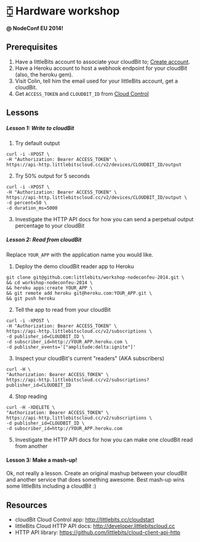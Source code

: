# ⧮ Hardware workshop
**@ NodeConf EU 2014!**



## Prerequisites
1. Have a littleBits account to associate your cloudBit to; [Create account](https://littlebits.cc/signup).
2. Have a Heroku account to host a webhook endpoint for your cloudBit (also, the heroku gem).
3. Visit Colin, tell him the email used for your littleBits account, get a cloudBit.
4. Get `ACCESS_TOKEN` and `CLOUDBIT_ID` from [Cloud Control](control.littlebitscloud.cc)



## Lessons

##### Lesson 1: Write to cloudBit
1. Try default output
  ```
  curl -i -XPOST \
  -H "Authorization: Bearer ACCESS_TOKEN" \
  https://api-http.littlebitscloud.cc/v2/devices/CLOUDBIT_ID/output
  ````

2. Try 50% output for 5 seconds
  ```
  curl -i -XPOST \
  -H "Authorization: Bearer ACCESS_TOKEN" \
  https://api-http.littlebitscloud.cc/v2/devices/CLOUDBIT_ID/output \
  -d percent=50 \
  -d duration_ms=5000
  ```

3. Investigate the HTTP API docs for how you can send a perpetual output percentage to your cloudBit

##### Lesson 2: Read from cloudBit
Replace `YOUR_APP` with the application name you would like.

1. Deploy the demo cloudBit reader app to Heroku

  ```
  git clone git@github.com:littlebits/workshop-nodeconfeu-2014.git \
  && cd workshop-nodeconfeu-2014 \
  && heroku apps:create YOUR_APP \
  && git remote add heroku git@heroku.com:YOUR_APP.git \
  && git push heroku
  ```

2. Tell the app to read from your cloudBit

  ```
  curl -i -XPOST \
  -H "Authorization: Bearer ACCESS_TOKEN" \
  https://api-http.littlebitscloud.cc/v2/subscriptions \
  -d publisher_id=CLOUDBIT_ID \
  -d subscriber_id=http://YOUR_APP.heroku.com \
  -d publisher_events='["amplitude:delta:ignite"]'
  ```
3. Inspect your cloudBit's current "readers" (AKA subscribers)

  ```
  curl -H \
  "Authorization: Bearer ACCESS_TOKEN" \
  https://api-http.littlebitscloud.cc/v2/subscriptions?publisher_id=CLOUDBIT_ID
  ```
4. Stop reading

  ```
  curl -H -XDELETE \
  "Authorization: Bearer ACCESS_TOKEN" \
  https://api-http.littlebitscloud.cc/v2/subscriptions \
  -d publisher_id=CLOUDBIT_ID \
  -d subscriber_id=http://YOUR_APP.heroku.com
  ```
5. Investigate the HTTP API docs for how you can make one cloudBit read from another

#### Lesson 3: Make a mash-up!

Ok, not really a lesson. Create an original mashup between your cloudBit and another service that does something awesome.
Best mash-up wins some littleBits including a cloudBit :)

## Resources
- cloudBit Cloud Control app: http://littlebits.cc/cloudstart
- littleBits Cloud HTTP API docs: http://developer.littlebitscloud.cc
- HTTP API library: https://github.com/littlebits/cloud-client-api-http